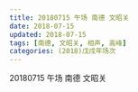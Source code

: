 ```yaml
---
title: 20180715 午场 南德 文昭关
date: 2018-07-15
updated: 2018-07-15
tags: [南德, 文昭关, 相声, 高峰]
categories: (2018)戊戌年场次 
---
```

20180715 午场 南德 文昭关

